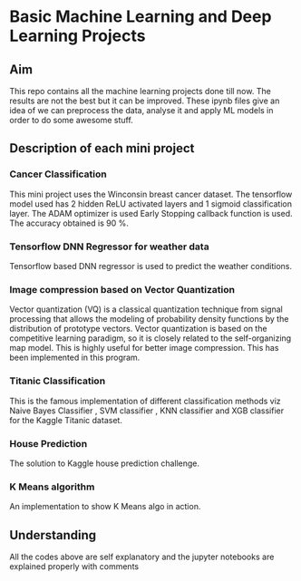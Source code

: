 # Basic Machine Learning and Deep Learning Projects

## Aim
This repo contains all the machine learning projects done till now.
The results are not the best but it can be improved.
These ipynb files give an idea of we can preprocess the data, analyse it and apply ML models in order to do some awesome stuff.

## Description of each mini project

### Cancer Classification
This mini project uses the Winconsin breast cancer dataset. The tensorflow model used has 2 hidden ReLU activated layers and 1 sigmoid classification layer. The ADAM optimizer is used Early Stopping callback function is used. The accuracy obtained is 90 %.

### Tensorflow DNN Regressor for weather data
Tensorflow based DNN regressor is used to predict the weather conditions. 

### Image compression based on Vector Quantization
Vector quantization (VQ) is a classical quantization technique from signal processing that allows the modeling of probability density functions by the distribution of prototype vectors. Vector quantization is based on the competitive learning paradigm, so it is closely related to the self-organizing map model. This is highly useful for better image compression. This has been implemented in this program.

### Titanic Classification
This is the famous implementation of different classification methods viz Naive Bayes Classifier , SVM classifier , KNN classifier and XGB classifier for the Kaggle Titanic dataset.

### House Prediction
The solution to Kaggle house prediction challenge.

### K Means algorithm
An implementation to show K Means algo in action.

## Understanding
All the codes above are self explanatory and the jupyter notebooks are explained properly with comments
